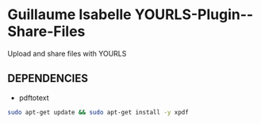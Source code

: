 Guillaume Isabelle YOURLS-Plugin--Share-Files
==========================

Upload and share files with YOURLS

## DEPENDENCIES

* pdftotext
```bash
sudo apt-get update && sudo apt-get install -y xpdf
```

